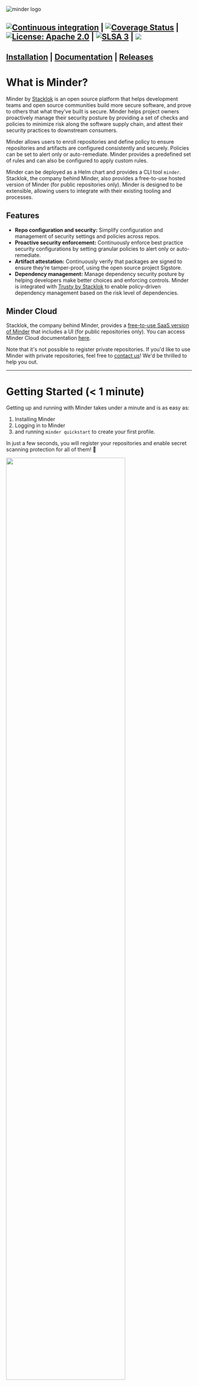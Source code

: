 ![minder logo](./docs/docs/images/Minder_darkMode.png)

[![Continuous integration](https://github.com/stacklok/minder/actions/workflows/main.yml/badge.svg)](https://github.com/stacklok/minder/actions/workflows/main.yml) | [![Coverage Status](https://coveralls.io/repos/github/stacklok/minder/badge.svg?branch=main)](https://coveralls.io/github/stacklok/minder?branch=main) | [![License: Apache 2.0](https://img.shields.io/badge/License-Apache2.0-brightgreen.svg)](https://opensource.org/licenses/Apache-2.0) | [![SLSA 3](https://slsa.dev/images/gh-badge-level3.svg)](https://slsa.dev) | [![](https://dcbadge.vercel.app/api/server/RkzVuTp3WK?logo=discord&label=Discord&color=5865&style=flat)](https://discord.gg/RkzVuTp3WK)
---

[Installation](https://minder-docs.stacklok.dev/getting_started/install_cli) | [Documentation](https://minder-docs.stacklok.dev) | [Releases](https://github.com/stacklok/minder/releases)
---

# What is Minder?

Minder by [Stacklok](https://stacklok.com/) is an open source platform that helps development teams and open source communities build more
secure software, and prove to others that what they’ve built is secure. Minder helps project owners proactively manage
their security posture by providing a set of checks and policies to minimize risk along the software supply chain,
and attest their security practices to downstream consumers.

Minder allows users to enroll repositories and define policy to ensure repositories and artifacts are configured
consistently and securely. Policies can be set to alert only or auto-remediate. Minder provides a predefined set of
rules and can also be configured to apply custom rules.

Minder can be deployed as a Helm chart and provides a CLI tool `minder`. Stacklok, the company behind Minder, also
provides a free-to-use hosted version of Minder (for public repositories only). Minder is designed to be extensible,
allowing users to integrate with their existing tooling and processes.

## Features

* **Repo configuration and security:** Simplify configuration and management of security settings and policies across repos.
* **Proactive security enforcement:** Continuously enforce best practice security configurations by setting granular policies to alert only or auto-remediate.
* **Artifact attestation:** Continuously verify that packages are signed to ensure they’re tamper-proof, using the open source project Sigstore.
* **Dependency management:** Manage dependency security posture by helping developers make better choices and enforcing controls. Minder is integrated with [Trusty by Stacklok](https://trustypkg.dev) to enable policy-driven dependency management based on the risk level of dependencies.

## Minder Cloud

Stacklok, the company behind Minder, provides a [free-to-use SaaS version of Minder](https://cloud.stacklok.com/) that includes a UI (for public repositories only). You can access Minder Cloud documentation [here](https://docs.stacklok.com/minder).

Note that it's not possible to register private repositories. If you'd like to use Minder with private repositories,
feel free to [contact us](mailto:hello@stacklok.com)! We'd be thrilled to help you out.

---
# Getting Started (< 1 minute)

Getting up and running with Minder takes under a minute and is as easy as:

1. Installing Minder
2. Logging in to Minder
3. and running `minder quickstart` to create your first profile.

In just a few seconds, you will register your repositories and enable secret scanning protection for all of them! 🤯

<img src="https://github.com/stacklok/minder/assets/16540482/00646f28-2f48-43f2-bb2b-4a791782d7e3" width="80%"/>

## Installation

Choose your preferred method to install `minder`:

### MacOS (Homebrew)

Make sure you have [Homebrew](https://brew.sh/) installed.

```bash
brew install stacklok/tap/minder
```

### Windows (Winget)

Make sure you have [Winget](https://learn.microsoft.com/en-us/windows/package-manager/winget/) installed.

```bash
winget install stacklok.minder
```

### Download a release

Download the latest release from [minder/releases](https://github.com/stacklok/minder/releases).

### Build it from source

Build `minder` and `minder-server` from source by following the [build from source guide](#build-from-source).

## Logging in to Minder

To use `minder` with the [public instance](#public-instance) of Minder (`api.stacklok.com`), log in by running: 

```bash
minder auth login
```

Upon completion, you should see that the Minder Server is set to `api.stacklok.com`.


## Run Minder quickstart

The `quickstart` command guides you through creating your first profile in Minder, register your repositories, and enabling secret scanning protection for your repositories in seconds.

To do so, run:

```bash
minder quickstart
```

This will prompt you to enroll your provider, select the repositories you'd like, create the `secret_scanning`
rule type and create a profile which enables secret scanning for the selected repositories.

To see the status of your profile, run:

```bash
minder profile status list --profile quickstart-profile --detailed
```

You should see the overall profile status and a detailed view of the rule evaluation statuses for each of your registered repositories.

Minder will continue to keep track of your repositories and will ensure to fix any drifts from the desired state by
using the `remediate` feature or alert you, if needed, using the `alert` feature.

Congratulations! 🎉 You've now successfully created your first profile!

## What's next?

You can now continue to explore Minder's features by adding or removing more repositories, create more profiles with
various rules, and much more. There's a lot more to Minder than just secret scanning. 

The `secret_scanning` rule is just one of the many rule types that Minder supports. 

You can see the full list of ready-to-use rules and profiles
maintained by Minder's team here - [stacklok/minder-rules-and-profiles](https://github.com/stacklok/minder-rules-and-profiles).

In case there's something you don't find there yet, Minder is designed to be extensible.
This allows for users to create their own custom rule types and profiles and ensure the specifics of their security
posture are attested to.

Now that you have everything set up, you can continue to run `minder` commands against the public instance of Minder
where you can manage your registered repositories, create profiles, rules and much more, so you can ensure your repositories are
configured consistently and securely.

For more information about `minder`, see:
* `minder` CLI commands - [Docs](https://minder-docs.stacklok.dev/ref/cli/minder).
* `minder` REST API Documentation - [Docs](https://minder-docs.stacklok.dev/ref/api).
* `minder` rules and profiles maintained by Minder's team - [GitHub](https://github.com/stacklok/minder-rules-and-profiles).
* Minder documentation - [Docs](https://minder-docs.stacklok.dev).

# Roadmap

The Minder community are actively working on new features and improvements for Minder.

You can find our roadmap [here](https://minder-docs.stacklok.dev/about/roadmap).

Should you wish to contribute a feature or improvement, please use the following
[issue template](https://github.com/stacklok/minder/issues/new?template=enhancement.yml)

# Development

This section describes how to build and run Minder from source.

## Build from source

### Prerequisites

You'd need the following tools available - [Go](https://golang.org/doc/install), [Docker](https://docs.docker.com/get-docker/) and [Docker Compose](https://docs.docker.com/compose/install/).

To build and run `minder-server`, you will also need [ko](https://ko.build/install/).

To run the test suite via `make test`, you will need [gotestfmt](https://github.com/GoTestTools/gotestfmt#installing) and [helm](https://github.com/helm/helm/releases).

To invoke the `run-docker` make target, you will need [yq](https://github.com/mikefarah/yq).

### Clone the repository

```bash
git clone git@github.com:stacklok/minder.git
```

## Build 

Run the following to build `minder` and `minder-server` (binaries will be present at `./bin/`)

```bash
make build
```

To use `minder` with the public instance of Minder (`api.stacklok.com`), run:

```bash
minder auth login
```

Upon completion, you should see that the Minder Server is set to `api.stacklok.com`.

If you want to run `minder` against a local `minder-server` instance, proceed with the steps below.

#### Initial configuration

Create the initial configuration file for `minder`. You may do so by doing.

```bash
cp config/config.yaml.example config.yaml
```

Create the initial configuration file for `minder-server`. You may do so by doing.

```bash
cp config/server-config.yaml.example server-config.yaml
```

You'd also have to set up an OAuth2 application for `minder-server` to use.
Once completed, update the configuration file with the appropriate values.
See the documentation on how to do that - [Docs](https://minder-docs.stacklok.dev/run_minder_server/config_oauth).

#### Run `minder-server`

Start `minder-server` along with its dependant services (`keycloak` and `postgres`) by running:

```bash
make run-docker
```

#### Configure social login (GitHub)

`minder-server` uses Keycloak as an IAM. To log in, you'll need to set up a GitHub OAuth2 application and configure
Keycloak to use it.

Create an OAuth2 application for GitHub [here](https://github.com/settings/developers). Select
`New OAuth App` and fill in the details. The callback URL should be `http://localhost:8081/realms/stacklok/broker/github/endpoint`.
Create a new client secret for your OAuth2 client.

Using the `client_id` and `client_secret` you created above, enable GitHub login on Keycloak by running the following command:

```bash
make KC_GITHUB_CLIENT_ID=<client_id> KC_GITHUB_CLIENT_SECRET=<client_secret> github-login
```

#### Run minder

Ensure the `config.yaml` file is present in the current directory so `minder` can use it.

Run `minder` against your local instance of Minder (`localhost:8090`):

```bash
minder auth login
```

Upon completion, you should see that the Minder Server is set to `localhost:8090`.

By default, the `minder` CLI will point to the production Stacklok environment if a config file is not present, but [creating the `config.yaml` for running the server](#initial-configuration) will point the CLI at your local development environment.  If you explicitly want to use a different instance, you can set the `MINDER_CONFIG` environment variable to point to a particular configuration.  We have configurations for local development, the Stacklok production environment, and Stacklok staging environment (updated frequently) checked in to [the `config` directory](./config/).

### Development guidelines

You can find more detailed information about the development process in the [Developer Guide](https://minder-docs.stacklok.dev/developer_guide/get-hacking).

## Minder API

* REST API documentation - [Link](https://minder-docs.stacklok.dev/ref/api).

* Proto API documentation - [Link](https://minder-docs.stacklok.dev/ref/proto).

* Protobuf - [Link](https://github.com/stacklok/minder/blob/main/proto/minder/v1/minder.proto).

* OpenAPI/swagger spec (JSON) - [Link](https://github.com/stacklok/minder/blob/main/pkg/api/openapi/minder/v1/minder.swagger.json).

## Contributing

We welcome contributions to Minder. Please see our [Contributing](./CONTRIBUTING.md) guide for more information.

## Provenance

The Minder project follows the best practices for software supply chain security and transparency.

All released assets:

* Have a generated and verifiable SLSA Build Level 3 provenance. For more information, see the [SLSA website](https://slsa.dev).
* Have been signed and verified during release using the [Sigstore](https://sigstore.dev) project.
This ensures that
they are tamper-proof and can be verified by anyone.
* Have an SBOM archive generated and published along with the release.
This allows users to understand the dependencies of the project and their security posture.

## License

Minder is licensed under the [Apache 2.0 License](./LICENSE).
